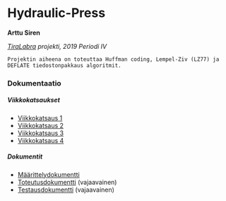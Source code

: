 # Hydraulic-Press
**Arttu Siren**

*[TiraLabra](https://github.com/TiraLabra/2019_4) projekti, 2019 Periodi IV*

```
Projektin aiheena on toteuttaa Huffman coding, Lempel-Ziv (LZ77) ja DEFLATE tiedostonpakkaus algoritmit.
```

### Dokumentaatio
##### Viikkokatsaukset
- [Viikkokatsaus 1](./dokumentaatio/viikkoraportti1.md)
- [Viikkokatsaus 2](./dokumentaatio/viikkoraportti2.md)
- [Viikkokatsaus 3](./dokumentaatio/viikkoraportti3.md)
- [Viikkokatsaus 4](./dokumentaatio/viikkoraportti4.md)

##### Dokumentit
- [Määrittelydokumentti](./dokumentaatio/maarittelydokumentti.md)
- [Toteutusdokumentti](./dokumentaatio/toteutusdokumentti.md) (vajaavainen)
- [Testausdokumentti](./dokumentaatio/testausdokumentti.md) (vajaavainen)
